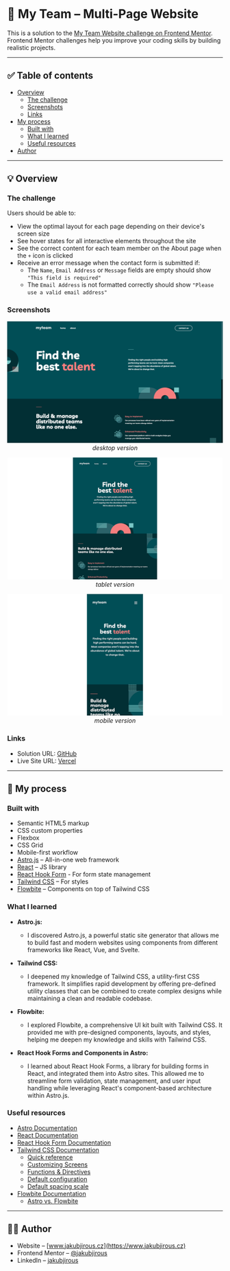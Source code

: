 # 🚀 My Team – Multi-Page Website

This is a solution to
the [My Team Website challenge on Frontend Mentor](https://www.frontendmentor.io/challenges/myteam-multipage-website-mxlEauvW).
Frontend Mentor challenges help you improve your coding skills by building realistic projects.

---

## ✅ Table of contents

- [Overview](#-overview)
	- [The challenge](#the-challenge)
	- [Screenshots](#screenshots)
	- [Links](#links)
- [My process](#-my-process)
	- [Built with](#built-with)
	- [What I learned](#what-i-learned)
	- [Useful resources](#useful-resources)
- [Author](#-author)

---

## 💡 Overview

### The challenge

Users should be able to:

- View the optimal layout for each page depending on their device's screen size
- See hover states for all interactive elements throughout the site
- See the correct content for each team member on the About page when the `+` icon is clicked
- Receive an error message when the contact form is submitted if:
	- The `Name`, `Email Address` or `Message` fields are empty should show `"This field is required"`
	- The `Email Address` is not formatted correctly should show `"Please use a valid email address"`

### Screenshots

<p align="center"> 
  <img src="public/assets/screenshot-desktop.png" alt="desktop version">
  <em>desktop version</em>
</p>

<p align="center"> 
  <img src="public/assets/screenshot-tablet.png" alt="tablet version">
  <em>tablet version</em>
</p>

<p align="center"> 
  <img src="public/assets/screenshot-mobile.png" alt="mobile version">
  <em>mobile version</em>
</p>

### Links

- Solution URL: [GitHub](https://github.com/jakubjirous/myteam-multi-page-website/)
- Live Site URL: [Vercel](https://myteam-multi-page-website-jakubjirous.vercel.app/)

---

## 🎯 My process

### Built with

- Semantic HTML5 markup
- CSS custom properties
- Flexbox
- CSS Grid
- Mobile-first workflow
- [Astro.js](https://astro.build/) – All-in-one web framework
- [React](https://reactjs.org/) – JS library
- [React Hook Form](https://react-hook-form.com/) - For form state management
- [Tailwind CSS](https://tailwindcss.com/) – For styles
- [Flowbite](https://flowbite.com/) – Components on top of Tailwind CSS

### What I learned

- **Astro.js:**
	- I discovered Astro.js, a powerful static site generator that allows me to build fast and modern websites using
		components from different frameworks like React, Vue, and Svelte.


- **Tailwind CSS:**
	- I deepened my knowledge of Tailwind CSS, a utility-first CSS framework. It simplifies rapid development by offering
		pre-defined utility classes that can be combined to create complex designs while maintaining a clean and readable
		codebase.


- **Flowbite:**
	- I explored Flowbite, a comprehensive UI kit built with Tailwind CSS. It provided me with pre-designed components,
		layouts, and styles, helping me deepen my knowledge and skills with Tailwind CSS.


- **React Hook Forms and Components in Astro:**
	- I learned about React Hook Forms, a library for building forms in React, and integrated them into Astro sites. This
		allowed me to streamline form validation, state management, and user input handling while leveraging React's
		component-based architecture within Astro.js.

### Useful resources

- [Astro Documentation](https://docs.astro.build/)
- [React Documentation](https://beta.reactjs.org/)
- [React Hook Form Documentation](https://react-hook-form.com/get-started)
- [Tailwind CSS Documentation](https://tailwindcss.com/docs/installation)
	- [Quick reference](https://tailwindcss.com/docs/hover-focus-and-other-states#quick-reference)
	- [Customizing Screens](https://tailwindcss.com/docs/screens)
	- [Functions & Directives](https://tailwindcss.com/docs/functions-and-directives)
	- [Default configuration](https://github.com/tailwindlabs/tailwindcss/blob/master/stubs/defaultConfig.stub.js)
	- [Default spacing scale](https://tailwindcss.com/docs/customizing-spacing#default-spacing-scale)
- [Flowbite Documentation](https://flowbite.com/docs/getting-started/introduction/)
	- [Astro vs. Flowbite](https://flowbite.com/docs/getting-started/astro/)

---

## 👨‍💻 Author

- Website – [www.jakubjirous.cz](https://www.jakubjirous.cz)
- Frontend Mentor – [@jakubjirous](https://www.frontendmentor.io/profile/jakubjirous)
- LinkedIn – [jakubjirous](https://www.linkedin.com/in/jakubjirous/)
